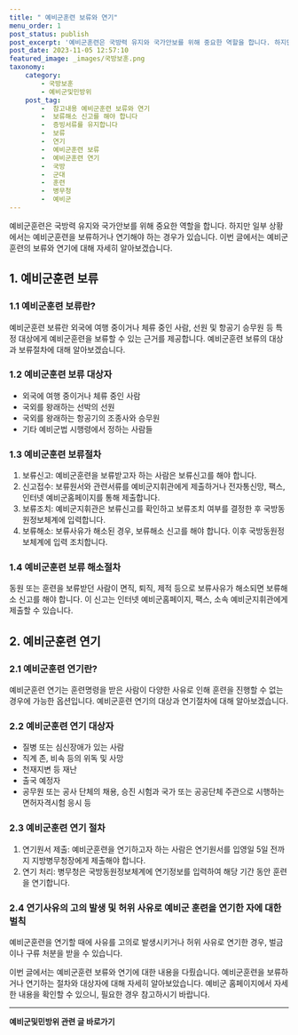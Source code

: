 ```yaml
---
title: " 예비군훈련 보류와 연기"
menu_order: 1
post_status: publish
post_excerpt: '예비군훈련은 국방력 유지와 국가안보를 위해 중요한 역할을 합니다. 하지만 일부 상황에서는 예비군훈련을 보류하거나 연기해야 하는 경우가 있습니다. 이번 글에서는 예비군훈련의 보류와 연기에 대해 자세히 알아보겠습니다.'
post_date: 2023-11-05 12:57:10
featured_image: _images/국방보훈.png
taxonomy:
    category:
        - 국방보훈
        - 예비군및민방위
    post_tag:
        -  참고내용 예비군훈련 보류와 연기
        -  보류해소 신고를 해야 합니다
        -  증빙서류를 유지합니다
        -  보류
        -  연기
        -  예비군훈련 보류
        -  예비군훈련 연기
        -  국방
        -  군대
        -  훈련
        -  병무청
        -  예비군
---
```



예비군훈련은 국방력 유지와 국가안보를 위해 중요한 역할을 합니다. 하지만 일부 상황에서는 예비군훈련을 보류하거나 연기해야 하는 경우가 있습니다. 이번 글에서는 예비군훈련의 보류와 연기에 대해 자세히 알아보겠습니다.

## 1. 예비군훈련 보류
### 1.1 예비군훈련 보류란?
예비군훈련 보류란 외국에 여행 중이거나 체류 중인 사람, 선원 및 항공기 승무원 등 특정 대상에게 예비군훈련을 보류할 수 있는 근거를 제공합니다. 예비군훈련 보류의 대상과 보류절차에 대해 알아보겠습니다.

### 1.2 예비군훈련 보류 대상자
- 외국에 여행 중이거나 체류 중인 사람
- 국외를 왕래하는 선박의 선원
- 국외를 왕래하는 항공기의 조종사와 승무원
- 기타 예비군법 시행령에서 정하는 사람들

### 1.3 예비군훈련 보류절차
1. 보류신고: 예비군훈련을 보류받고자 하는 사람은 보류신고를 해야 합니다.
2. 신고접수: 보류원서와 관련서류를 예비군지휘관에게 제출하거나 전자통신망, 팩스, 인터넷 예비군홈페이지를 통해 제출합니다.
3. 보류조치: 예비군지휘관은 보류신고를 확인하고 보류조치 여부를 결정한 후 국방동원정보체계에 입력합니다.
4. 보류해소: 보류사유가 해소된 경우, 보류해소 신고를 해야 합니다. 이후 국방동원정보체계에 입력 조치합니다.

### 1.4 예비군훈련 보류 해소절차
동원 또는 훈련을 보류받던 사람이 면직, 퇴직, 제적 등으로 보류사유가 해소되면 보류해소 신고를 해야 합니다. 이 신고는 인터넷 예비군홈페이지, 팩스, 소속 예비군지휘관에게 제출할 수 있습니다.

## 2. 예비군훈련 연기
### 2.1 예비군훈련 연기란?
예비군훈련 연기는 훈련명령을 받은 사람이 다양한 사유로 인해 훈련을 진행할 수 없는 경우에 가능한 옵션입니다. 예비군훈련 연기의 대상과 연기절차에 대해 알아보겠습니다.

### 2.2 예비군훈련 연기 대상자
- 질병 또는 심신장애가 있는 사람
- 직계 존, 비속 등의 위독 및 사망
- 천재지변 등 재난
- 출국 예정자
- 공무원 또는 공사 단체의 채용, 승진 시험과 국가 또는 공공단체 주관으로 시행하는 면허자격시험 응시 등

### 2.3 예비군훈련 연기 절차
1. 연기원서 제출: 예비군훈련을 연기하고자 하는 사람은 연기원서를 입영일 5일 전까지 지방병무청장에게 제출해야 합니다.
2. 연기 처리: 병무청은 국방동원정보체계에 연기정보를 입력하여 해당 기간 동안 훈련을 연기합니다.

### 2.4 연기사유의 고의 발생 및 허위 사유로 예비군 훈련을 연기한 자에 대한 벌칙
예비군훈련을 연기할 때에 사유를 고의로 발생시키거나 허위 사유로 연기한 경우, 벌금이나 구류 처분을 받을 수 있습니다.

이번 글에서는 예비군훈련 보류와 연기에 대한 내용을 다뤘습니다. 예비군훈련을 보류하거나 연기하는 절차와 대상자에 대해 자세히 알아보았습니다. 예비군 홈페이지에서 자세한 내용을 확인할 수 있으니, 필요한 경우 참고하시기 바랍니다.
<!-- wp:separator -->
<hr class="wp-block-separator has-alpha-channel-opacity"/>
<!-- /wp:separator -->

<!-- wp:group {"backgroundColor":"base","layout":{"type":"constrained"}} -->
<div class="wp-block-group has-base-background-color has-background"><!-- wp:paragraph {"align":"center","fontSize":"medium"} -->
<p class="has-text-align-center has-large-font-size"><strong>예비군및민방위 관련 글 바로가기</strong></p>
<!-- /wp:paragraph -->


<!-- wp:latest-posts
{"categories":[{"id":9797,"count":19,"description":"","link":"https://uknowlaw.com/category/%ec%98%88%eb%b9%84%ea%b5%b0%eb%b0%8f%eb%af%bc%eb%b0%a9%ec%9c%84/","name":"예비군및민방위","slug":"예비군및민방위","taxonomy":"category","parent":0,"meta":[],"_links":{"self":[{"href":"https://uknowlaw.com/wp-json/wp/v2/categories/9797"}],"collection":[{"href":"https://uknowlaw.com/wp-json/wp/v2/categories"}],"about":[{"href":"https://uknowlaw.com/wp-json/wp/v2/taxonomies/category"}],"wp:post_type":[{"href":"https://uknowlaw.com/wp-json/wp/v2/posts?categories=9797"}],"curies":[{"name":"wp","href":"https://api.w.org/{rel}","templated":true}]}}],"postsToShow":100,"excerptLength":28,"postLayout":"grid","columns":2,"featuredImageAlign":"left","featuredImageSizeSlug":"large","fontSize":"small"} /--></div>
<!-- /wp:group -->